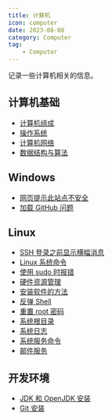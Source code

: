 ```yaml
---
title: 计算机
icon: computer
date: 2023-08-08
category: Computer
tag:
    - Computer
---
```


记录一些计算机相关的信息。

<!-- more -->

## 计算机基础

- [计算机组成](./base/computer_organization.md)
- [操作系统](./base/operating_system.md)
- [计算机网络](./base/computer_network.md)
- [数据结构与算法](./base/data_structure.md)

## Windows

- [网页提示此站点不安全](./windows/site_not_secure.md)
- [加载 GitHub 问题](./windows/github_loading.md)

## Linux

- [SSH 登录之前显示横幅消息](./linux/banner_message.md)
- [Linux 系统命令](./linux/command.md)
- [使用 sudo 时报错](./linux/error_using_sudo.md)
- [硬件资源管理](./linux/hardware_resource.md)
- [安装软件的方法](./linux/install_software.md)
- [反弹 Shell](./linux/rebound_shell.md)
- [重置 root 密码](./linux/reset_root_password.md)
- [系统根目录](./linux/root_directory.md)
- [系统日志](./linux/system_log.md)
- [系统服务命令](./linux/system_service.md)
- [邮件服务](./linux/mail.md)

## 开发环境

- [JDK 和 OpenJDK 安装](./dev_env/jdk.md)
- [Git 安装](./dev_env/git.md)
